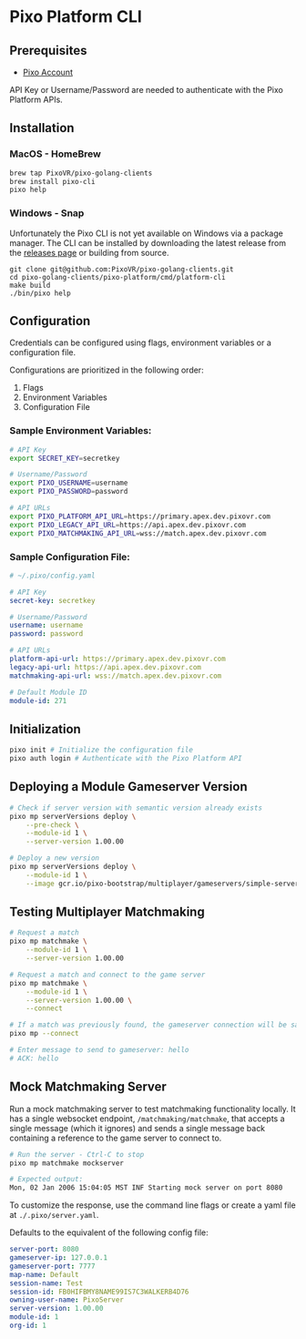 # Pixo Platform CLI

## Prerequisites
- [Pixo Account](https://apex.pixovr.com)

API Key or Username/Password are needed to authenticate with the Pixo Platform APIs.



## Installation
### MacOS - HomeBrew
```bash
brew tap PixoVR/pixo-golang-clients
brew install pixo-cli
pixo help
```

### Windows - Snap
Unfortunately the Pixo CLI is not yet available on Windows via a package manager.
The CLI can be installed by downloading the latest release from the [releases page](https://github.com/PixoVR/pixo-golang-clients/releases)
or building from source.
```
git clone git@github.com:PixoVR/pixo-golang-clients.git
cd pixo-golang-clients/pixo-platform/cmd/platform-cli
make build
./bin/pixo help
```

## Configuration
Credentials can be configured using flags, environment variables or a configuration file.  

Configurations are prioritized in the following order:
1. Flags
2. Environment Variables
3. Configuration File

### Sample Environment Variables:
```bash
# API Key
export SECRET_KEY=secretkey

# Username/Password
export PIXO_USERNAME=username
export PIXO_PASSWORD=password

# API URLs
export PIXO_PLATFORM_API_URL=https://primary.apex.dev.pixovr.com
export PIXO_LEGACY_API_URL=https://api.apex.dev.pixovr.com
export PIXO_MATCHMAKING_API_URL=wss://match.apex.dev.pixovr.com
```

### Sample Configuration File:
```yaml
# ~/.pixo/config.yaml

# API Key
secret-key: secretkey

# Username/Password
username: username
password: password

# API URLs
platform-api-url: https://primary.apex.dev.pixovr.com
legacy-api-url: https://api.apex.dev.pixovr.com
matchmaking-api-url: wss://match.apex.dev.pixovr.com

# Default Module ID
module-id: 271
```

## Initialization
```bash
pixo init # Initialize the configuration file
pixo auth login # Authenticate with the Pixo Platform API
```

## Deploying a Module Gameserver Version
```bash
# Check if server version with semantic version already exists
pixo mp serverVersions deploy \
    --pre-check \
    --module-id 1 \
    --server-version 1.00.00

# Deploy a new version
pixo mp serverVersions deploy \
    --module-id 1 \
    --image gcr.io/pixo-bootstrap/multiplayer/gameservers/simple-server:latest
```

## Testing Multiplayer Matchmaking
```bash
# Request a match
pixo mp matchmake \
    --module-id 1 \
    --server-version 1.00.00

# Request a match and connect to the game server
pixo mp matchmake \
    --module-id 1 \
    --server-version 1.00.00 \
    --connect

# If a match was previously found, the gameserver connection will be saved and can be used to reconnect
pixo mp --connect

# Enter message to send to gameserver: hello
# ACK: hello
```

## Mock Matchmaking Server

Run a mock matchmaking server to test matchmaking functionality locally.
It has a single websocket endpoint, `/matchmaking/matchmake`, that accepts a single message (which it ignores)
and sends a single message back containing a reference to the game server to connect to.

```bash
# Run the server - Ctrl-C to stop
pixo mp matchmake mockserver

# Expected output:
Mon, 02 Jan 2006 15:04:05 MST INF Starting mock server on port 8080
```

To customize the response, use the command line flags or create a yaml file at `./.pixo/server.yaml`.

Defaults to the equivalent of the following config file:
```yaml
server-port: 8080
gameserver-ip: 127.0.0.1
gameserver-port: 7777
map-name: Default
session-name: Test
session-id: FB0HIFBMY8NAME99IS7C3WALKERB4D76
owning-user-name: PixoServer
server-version: 1.00.00
module-id: 1
org-id: 1
```


